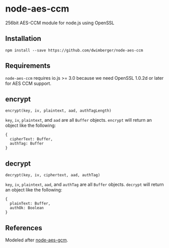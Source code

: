 # node-aes-ccm

256bit AES-CCM module for node.js using OpenSSL

## Installation

`npm install --save https://github.com/dwimberger/node-aes-ccm`

## Requirements

`node-aes-ccm` requires io.js >= 3.0 because we need OpenSSL 1.0.2d or later for AES CCM support.

## encrypt

`encrypt(key, iv, plaintext, aad, authTagLength)`

`key`, `iv`, `plaintext`, and `aad` are all `Buffer` objects. `encrypt` will return an object like the following:

```
{
  cipherText: Buffer,
  authTag: Buffer
}
```

## decrypt

`decrypt(key, iv, ciphertext, aad, authTag)`

`key`, `iv`, `plaintext`, `aad`, and `authTag` are all `Buffer` objects. `decrypt` will return an object like the following:

```
{
  plainText: Buffer,
  authOk: Boolean
}
```

## References

Modeled after [node-aes-gcm](https://github.com/xorbit/node-aes-gcm).

